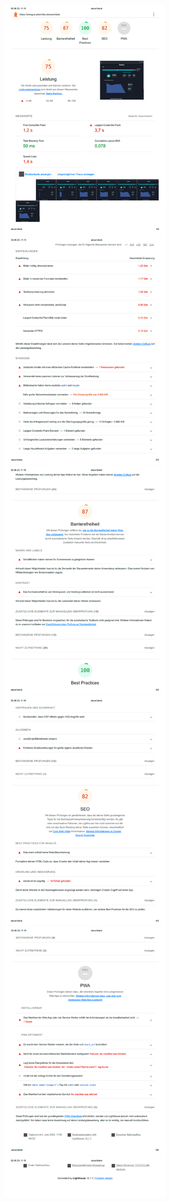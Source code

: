 <img src="../../assets/webapp/before/statisticspage/wamStatisticsPageFull1.png" alt="Statisticspage Results"></img><br>
<img src="../../assets/webapp/before/statisticspage/wamStatisticsPageFull2.png" alt="Statisticspage Results"></img><br>
<img src="../../assets/webapp/before/statisticspage/wamStatisticsPageFull3.png" alt="Statisticspage Results"></img><br>
<img src="../../assets/webapp/before/statisticspage/wamStatisticsPageFull4.png" alt="Statisticspage Results"></img><br>
<img src="../../assets/webapp/before/statisticspage/wamStatisticsPageFull5.png" alt="Statisticspage Results"></img><br>
<img src="../../assets/webapp/before/statisticspage/wamStatisticsPageFull6.png" alt="Statisticspage Results"></img><br>